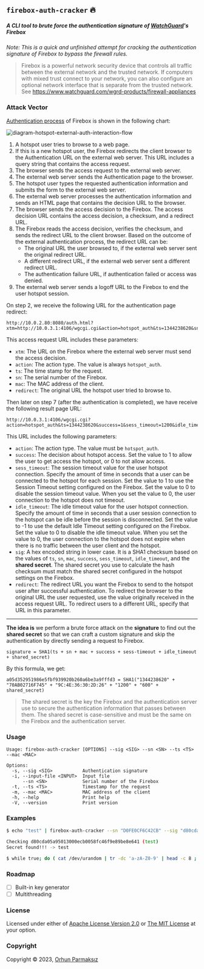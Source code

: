 ## `firebox-auth-cracker` 🔥

##### A CLI tool to brute force the authentication signature of [WatchGuard](https://www.watchguard.com/)'s Firebox

_Note: This is a quick and unfinished attempt for cracking the authentication signature of Firebox to bypass the firewall rules._

> Firebox is a powerful network security device that controls all traffic between the external network and the trusted network. If computers with mixed trust connect to your network, you can also configure an optional network interface that is separate from the trusted network.
> See https://www.watchguard.com/wgrd-products/firewall-appliances

### Attack Vector

[Authentication process](https://www.watchguard.com/help/docs/help-center/en-US/Content/en-US/Fireware/authentication/hotspot_external_web_server_config_c.html) of Firebox is shown in the following chart:

![diagram-hotspot-external-auth-interaction-flow](https://user-images.githubusercontent.com/24392180/221375134-4682ddcf-8ce4-4213-be6d-cfd6d9d34b6f.jpg)

1. A hotspot user tries to browse to a web page.
2. If this is a new hotspot user, the Firebox redirects the client browser to the Authentication URL on the external web server.
   This URL includes a query string that contains the access request.
3. The browser sends the access request to the external web server.
4. The external web server sends the Authentication page to the browser.
5. The hotspot user types the requested authentication information and submits the form to the external web server.
6. The external web server processes the authentication information and sends an HTML page that contains the decision URL to the browser.
7. The browser sends the access decision to the Firebox.
   The access decision URL contains the access decision, a checksum, and a redirect URL.
8. The Firebox reads the access decision, verifies the checksum, and sends the redirect URL to the client browser.
   Based on the outcome of the external authentication process, the redirect URL can be:
   - The original URL the user browsed to, if the external web server sent the original redirect URL.
   - A different redirect URL, if the external web server sent a different redirect URL.
   - The authentication failure URL, if authentication failed or access was denied.
9. The external web server sends a logoff URL to the Firebox to end the user hotspot session.

On step 2, we receive the following URL for the authentication page redirect:

```
http://10.0.2.80:8080/auth.html?xtm=http://10.0.3.1:4106/wgcgi.cgi&action=hotspot_auth&ts=1344238620&sn=70AB02716F745&mac=9C:4E:36:30:2D:26&redirect=http://www.google.com/
```

This access request URL includes these parameters:

- `xtm`: The URL on the Firebox where the external web server must send the access decision.
- `action`: The action type. The value is always `hotspot_auth`.
- `ts`: The time stamp for the request.
- `sn`: The serial number of the Firebox.
- `mac`: The MAC address of the client.
- `redirect`: The original URL the hotspot user tried to browse to.

Then later on step 7 (after the authentication is completed), we have receive the following result page URL:

```
http://10.0.3.1:4106/wgcgi.cgi?action=hotspot_auth&ts=1344238620&success=1&sess_timeout=1200&idle_timeout=600&&sig=a05d352951986e5fbf939920b260a6be3a9fffd3&redirect=http://www.google.com/
```

This URL includes the following parameters:

- `action`: The action type. The value must be `hotspot_auth`.
- `success`: The decision about hotspot access. Set the value to 1 to allow the user to get access the hotspot, or 0 to not allow access.
- `sess_timeout`: The session timeout value for the user hotspot connection. Specify the amount of time in seconds that a user can be connected to the hotspot for each session. Set the value to 1 to use the Session Timeout setting configured on the Firebox. Set the value to 0 to disable the session timeout value. When you set the value to 0, the user connection to the hotspot does not timeout.
- `idle_timeout`: The idle timeout value for the user hotspot connection. Specify the amount of time in seconds that a user session connection to the hotspot can be idle before the session is disconnected. Set the value to -1 to use the default Idle Timeout setting configured on the Firebox. Set the value to 0 to disable the idle timeout value. When you set the value to 0, the user connection to the hotspot does not expire when there is no traffic between the user client and the hotspot.
- `sig`: A hex encoded string in lower case. It is a SHA1 checksum based on the values of `ts`, `sn`, `mac`, `success`, `sess_timeout`, `idle_timeout`, and the **shared secret**. The shared secret you use to calculate the hash checksum must match the shared secret configured in the hotspot settings on the Firebox.
- `redirect`: The redirect URL you want the Firebox to send to the hotspot user after successful authentication. To redirect the browser to the original URL the user requested, use the value originally received in the access request URL. To redirect users to a different URL, specify that URL in this parameter.

---

**The idea is** we perform a brute force attack on the **signature** to find out the **shared secret** so that we can craft a custom signature and skip the authentication by directly sending a request to Firebox.

```
signature = SHA1(ts + sn + mac + success + sess-timeout + idle_timeout + shared_secret)
```

By this formula, we get:

```
a05d352951986e5fbf939920b260a6be3a9fffd3 = SHA1("1344238620" + "70AB02716F745" + "9C:4E:36:30:2D:26" + "1200" + "600" + shared_secret)
```

> The shared secret is the key the Firebox and the authentication server use to secure the authentication information that passes between them. The shared secret is case-sensitive and must be the same on the Firebox and the authentication server.

### Usage

```
Usage: firebox-auth-cracker [OPTIONS] --sig <SIG> --sn <SN> --ts <TS> --mac <MAC>
```

```
Options:
  -s, --sig <SIG>           Authentication signature
  -i, --input-file <INPUT>  Input file
      --sn <SN>             Serial number of the Firebox
  -t, --ts <TS>             Timestamp for the request
  -m, --mac <MAC>           MAC address of the client
  -h, --help                Print help
  -V, --version             Print version
```

### Examples

```sh
$ echo "test" | firebox-auth-cracker --sn "D0FE0CF6C42CB" --sig "d80cda05a95013000ecb0058fc46f9e89be8e641" --ts "1677336031" --mac "CA:FE:C0:FF:EE:00"

Checking d80cda05a95013000ecb0058fc46f9e89be8e641 (test)
Secret found!!! -> test
```

```sh
$ while true; do ( cat /dev/urandom | tr -dc 'a-zA-Z0-9' | head -c 8 ; echo "" ); done | firebox-auth-cracker --sn "D0FE0CF6C42CB" --sig "e3cb81859994095e79369bab7f72b4cb8260ed27" --ts "1677336031" --mac "CA:FE:C0:FF:EE:00"
```

### Roadmap

- [ ] Built-in key generator
- [ ] Multithreading

### License

Licensed under either of [Apache License Version 2.0](http://www.apache.org/licenses/LICENSE-2.0) or [The MIT License](http://opensource.org/licenses/MIT) at your option.

### Copyright

Copyright © 2023, [Orhun Parmaksız](mailto:orhunparmaksiz@gmail.com)
